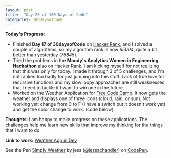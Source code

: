 ```yaml
---
layout: post
title:  "Day 20 of 100 Days of Code"
categories: 100DaysofCode
---
```


**Today's Progress**:
+ Finished **Day 17 of 30daysofCode** on [Hacker Rank](http://www.hackerrank.com), and I solved a couple of algorithms, so my algorithm rank is now *65004*, quite a bit better than yesterday (*75845*).
+ Tried the problems in the **Moody's Analytics Women in Engineering Hackathon** also on [Hacker Rank](http://www.hackerrank.com). I am kicking myself for not realizing that this was only for today. I made it through 3 of 5 challenges, and I'm not ranked too badly for just jumping into this stuff. Lack of true love for recursive functions and my slow loopy approaches are still weaknesses that I need to tackle if I want to win one in the future.
+ Worked on the Weather Application for [Free Code Camp]( https://www.freecodecamp.org). It now gets the weather and displays one of three icons (cloud, rain, or sun). Not working yet: change from C to F (I have a switch but it doesn't work yet) and get the color change to work.  (code below) 

**Thoughts**: I am happy to make progress on these applications. The challenges help me learn new skills that improve my thinking for the things that I want to do.  

**Link to work:**  [Weather App in Dev](https://codepen.io/jessachandler/pen/qjeWRM)  
<p data-height="232" data-theme-id="0" data-slug-hash="qjeWRM" data-default-tab="result" data-user="jessachandler" data-embed-version="2" data-pen-title="Simply Weather" class="codepen">See the Pen <a href="https://codepen.io/jessachandler/pen/qjeWRM/">Simply Weather</a> by jess (<a href="https://codepen.io/jessachandler">@jessachandler</a>) on <a href="https://codepen.io">CodePen</a>.</p>
<script async src="https://production-assets.codepen.io/assets/embed/ei.js"></script>
